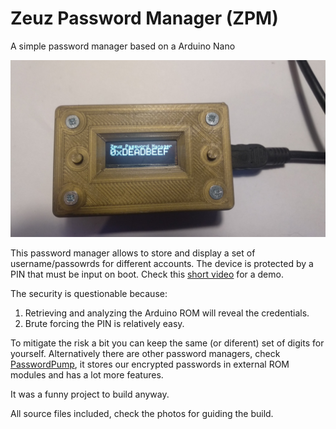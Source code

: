 # Zeuz Password Manager (ZPM)
A simple password manager based on a Arduino Nano

![ZPM Image](/Photos/IMG_20210817_132327.jpg)

This password manager allows to store and display a set of username/passowrds for different accounts.
The device is protected by a PIN that must be input on boot.
Check this [short video](https://youtu.be/qvDMkEPs7oM) for a demo.

The security is questionable because:
1. Retrieving and analyzing the Arduino ROM will reveal the credentials.
2. Brute forcing the PIN is relatively easy.

To mitigate the risk a bit you can keep the same (or diferent) set of digits for yourself.
Alternatively there are other password managers, check [PasswordPump](https://www.hackster.io/dan-murphy/passwordpump-passwords-manager-7c6d84), it stores our encrypted passwords in external ROM modules and has a lot more features.

It was a funny project to build anyway.

All source files included, check the photos for guiding the build.
